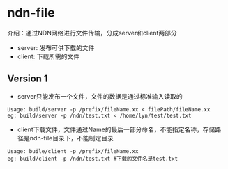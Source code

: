# ndn-file
介绍：通过NDN网络进行文件传输，分成server和client两部分
* server: 发布可供下载的文件
* client: 下载所需的文件

## Version 1
* server只能发布一个文件，文件的数据是通过标准输入读取的 
```
Usage: build/server -p /prefix/fileName.xx < filePath/fileName.xx
eg: build/server -p /ndn/test.txt < /home/lyn/test/test.txt
```

* client下载文件，文件通过Name的最后一部分命名，不能指定名称，存储路径是ndn-file目录下，不能制定目录
```
Usage: buile/client -p /prefix/fileName.xx
eg: build/client -p /ndn/test.txt #下载的文件名是test.txt
```